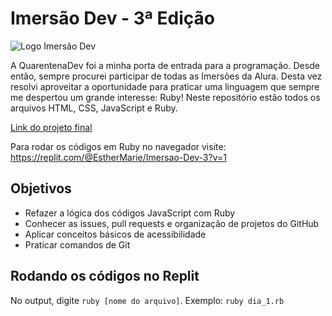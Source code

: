# Imersão Dev - 3ª Edição

<img src="https://www.alura.com.br/assets/img/imersoes/dev-2021/logo-imersao-aluraflix.svg"  alt="Logo Imersão Dev">

A QuarentenaDev foi a minha porta de entrada para a programação. Desde então, sempre procurei participar de todas as Imersões da Alura. Desta vez resolvi aproveitar a oportunidade para praticar uma linguagem que sempre me despertou um grande interesse: Ruby! Neste repositório estão todos os arquivos HTML, CSS, JavaScript e Ruby.

[Link do projeto final](https://esthermarie.github.io/ImersaoDev_3/)

Para rodar os códigos em Ruby no navegador visite:
https://replit.com/@EstherMarie/Imersao-Dev-3?v=1

## Objetivos

- Refazer a lógica dos códigos JavaScript com Ruby
- Conhecer as issues, pull requests e organização de projetos do GitHub
- Aplicar conceitos básicos de acessibilidade
- Praticar comandos de Git

## Rodando os códigos no Replit

No output, digite `ruby [nome do arquivo]`. Exemplo: `ruby dia_1.rb`

